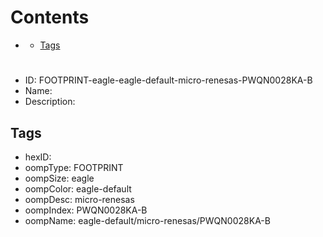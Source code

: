 



Contents
========

* [](#)
	* [Tags](#tags)

# 

- ID: FOOTPRINT-eagle-eagle-default-micro-renesas-PWQN0028KA-B
- Name: 
- Description: 

## Tags

- hexID: 
- oompType: FOOTPRINT
- oompSize: eagle
- oompColor: eagle-default
- oompDesc: micro-renesas
- oompIndex: PWQN0028KA-B
- oompName: eagle-default/micro-renesas/PWQN0028KA-B
